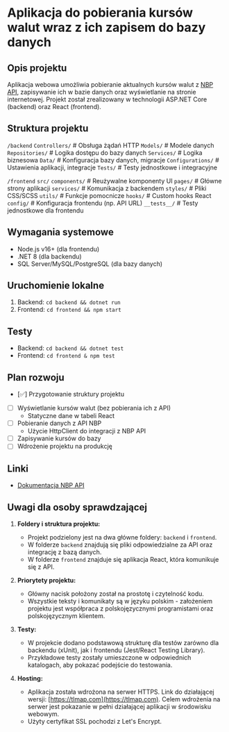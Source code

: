 # Aplikacja do pobierania kursów walut wraz z ich zapisem do bazy danych

## Opis projektu
Aplikacja webowa umożliwia pobieranie aktualnych kursów walut z [NBP API](http://api.nbp.pl/), zapisywanie ich w bazie danych oraz wyświetlanie na stronie internetowej.
Projekt został zrealizowany w technologii ASP.NET Core (backend) oraz React (frontend).

## Struktura projektu
`/backend`
  `Controllers/`		# Obsługa żądań HTTP
  `Models/`				# Modele danych
  `Repositories/`		# Logika dostępu do bazy danych
  `Services/`			# Logika biznesowa
  `Data/`				# Konfiguracja bazy danych, migracje
  `Configurations/`		# Ustawienia aplikacji, integracje
  `Tests/`				# Testy jednostkowe i integracyjne

`/frontend`
  `src/`
    `components/`		# Reużywalne komponenty UI
    `pages/`			# Główne strony aplikacji
    `services/`			# Komunikacja z backendem
    `styles/`			# Pliki CSS/SCSS
    `utils/`			# Funkcje pomocnicze
    `hooks/`			# Custom hooks React
    `config/`			# Konfiguracja frontendu (np. API URL)
    `__tests__/`		# Testy jednostkowe dla frontendu
  
## Wymagania systemowe
- Node.js v16+ (dla frontendu)
- .NET 8 (dla backendu)
- SQL Server/MySQL/PostgreSQL (dla bazy danych)

## Uruchomienie lokalne
1. Backend: `cd backend && dotnet run`
2. Frontend: `cd frontend && npm start`

## Testy
- Backend: `cd backend && dotnet test`
- Frontend: `cd frontend & npm test`

## Plan rozwoju
- [✅] Przygotowanie struktury projektu
- [ ] Wyświetlanie kursów walut (bez pobierania ich z API)
	- Statyczne dane w tabeli React
- [ ] Pobieranie danych z API NBP
	- Użycie HttpClient do integracji z NBP API
- [ ] Zapisywanie kursów do bazy
- [ ] Wdrożenie projektu na produkcję

## Linki
- [Dokumentacja NBP API](http://api.nbp.pl/)

## Uwagi dla osoby sprawdzającej
1. **Foldery i struktura projektu:**
   - Projekt podzielony jest na dwa główne foldery: `backend` i `frontend`.
   - W folderze `backend` znajdują się pliki odpowiedzialne za API oraz integrację z bazą danych.
   - W folderze `frontend` znajduje się aplikacja React, która komunikuje się z API.

2. **Priorytety projektu:**
   - Główny nacisk położony został na prostotę i czytelność kodu.
   - Wszystkie teksty i komunikaty są w języku polskim - założeniem projektu jest współpraca z polskojęzycznymi programistami oraz polskojęzycznym klientem.

3. **Testy:**
   - W projekcie dodano podstawową strukturę dla testów zarówno dla backendu (xUnit), jak i frontendu (Jest/React Testing Library).
   - Przykładowe testy zostały umieszczone w odpowiednich katalogach, aby pokazać podejście do testowania.

4. **Hosting:**
   - Aplikacja została wdrożona na serwer HTTPS. Link do działającej wersji: [https://tlmap.com](https://tlmap.com). Celem wdrożenia na serwer jest pokazanie w pełni działającej aplikacji
   w środowisku webowym.
   - Użyty certyfikat SSL pochodzi z Let's Encrypt.